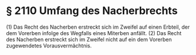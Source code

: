 # § 2110 Umfang des Nacherbrechts
(1) Das Recht des Nacherben erstreckt sich im Zweifel auf einen Erbteil, der dem Vorerben infolge des Wegfalls eines Miterben anfällt.
(2) Das Recht des Nacherben erstreckt sich im Zweifel nicht auf ein dem Vorerben zugewendetes Vorausvermächtnis.